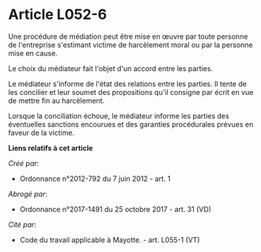 # Article L052-6

Une procédure de médiation peut être mise en œuvre par toute personne de l'entreprise s'estimant victime de harcèlement moral
ou par la personne mise en cause. 

Le choix du médiateur fait l'objet d'un accord entre les parties. 

Le médiateur s'informe de l'état des relations entre les parties. Il tente de les concilier et leur soumet des propositions
qu'il consigne par écrit en vue de mettre fin au harcèlement. 

Lorsque la conciliation échoue, le médiateur informe les parties des éventuelles sanctions encourues et des garanties
procédurales prévues en faveur de la victime.

**Liens relatifs à cet article**

_Créé par_:

  - Ordonnance n°2012-792 du 7 juin 2012 - art. 1

_Abrogé par_:

  - Ordonnance n°2017-1491 du 25 octobre 2017 - art. 31 (VD)

_Cité par_:

  - Code du travail applicable à Mayotte. - art. L055-1 (VT)
